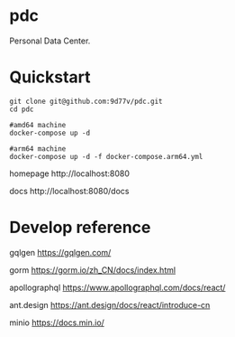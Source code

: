 # pdc
Personal Data Center.

# Quickstart
```
git clone git@github.com:9d77v/pdc.git
cd pdc

#amd64 machine
docker-compose up -d

#arm64 machine
docker-compose up -d -f docker-compose.arm64.yml
```
homepage http://localhost:8080

docs http://localhost:8080/docs

# Develop reference
gqlgen https://gqlgen.com/

gorm https://gorm.io/zh_CN/docs/index.html

apollographql https://www.apollographql.com/docs/react/

ant.design https://ant.design/docs/react/introduce-cn

minio https://docs.min.io/


